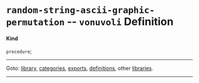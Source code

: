 

<a id='definition__vonuvoli__random-string-ascii-graphic-permutation'></a>

# `random-string-ascii-graphic-permutation` -- `vonuvoli` Definition


<a id='definition__vonuvoli__random-string-ascii-graphic-permutation__kind'></a>

#### Kind

`procedure`;

----

Goto: [library](../../vonuvoli/_index.md#library__vonuvoli), [categories](../../vonuvoli/categories/_index.md#toc__vonuvoli__categories), [exports](../../vonuvoli/exports/_index.md#toc__vonuvoli__exports), [definitions](../../vonuvoli/definitions/_index.md#toc__vonuvoli__definitions), other [libraries](../../_libraries.md#toc__libraries).

----


